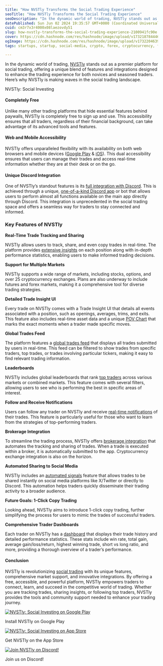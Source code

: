 ```yaml
---
title: "How NVSTly Transforms the Social Trading Experience"
seoTitle: "How NVSTly Transforms the Social Trading Experience"
seoDescription: "In the dynamic world of trading, NVSTly stands out as a premier platform for social trading, offering a unique blend of features and integrations designed.."
datePublished: Sun Jun 02 2024 19:35:57 GMT+0000 (Coordinated Universal Time)
cuid: cm3r7x3r4000x08laezovdy51
slug: how-nvstly-transforms-the-social-trading-experience-2100941fc90e
cover: https://cdn.hashnode.com/res/hashnode/image/upload/v1732187844469/e9044a77-bbb2-485a-8c60-d9ae57252d86.jpeg
ogImage: https://cdn.hashnode.com/res/hashnode/image/upload/v1732204639192/ee14d2e9-fac0-48ed-9358-57981ec3c0bf.png
tags: startups, startup, social-media, crypto, forex, cryptocurrency, finance, fintech, trading, economy, investing, stocks, futures, stockmarket, tradingplatfrom

---
```


In the dynamic world of trading, [NVSTly](https://nvstly.com "NVSTly: Social Trading") stands out as a premier platform for social trading, offering a unique blend of features and integrations designed to enhance the trading experience for both novices and seasoned traders. Here’s why NVSTly is making waves in the social trading landscape.

[](https://nvstly.com)

NVSTly: Social Investing

#### Completely Free

Unlike many other trading platforms that hide essential features behind paywalls, NVSTly is completely free to sign up and use. This accessibility ensures that all traders, regardless of their financial background, can take advantage of its advanced tools and features.

#### Web and Mobile Accessibility

NVSTly offers unparalleled flexibility with its availability on both web browsers and mobile devices ([Google Play](https://play.google.com/store/apps/details?id=ly.nvst.android "NVSTly on Google Play") & [iOS](https://apps.apple.com/us/app/nvstly-social-investing/id6475617649 "NVSTly on App Store")). This dual accessibility ensures that users can manage their trades and access real-time information whether they are at their desk or on the go.

#### Unique Discord Integration

One of NVSTly’s standout features is its [full integration with Discord](https://docs.nvstly.com/submit-stocks-options-trades-on-discord/overview "NVSTly: Tracking & Sharing Trades on Discord"). This is achieved through a unique, [one-of-a-kind Discord app](https://discord.com/application-directory/901245095502819358 "NVSTly Discord App") or bot that allows users to perform almost all functions available on the main app directly through Discord. This integration is unprecedented in the social trading space and offers a seamless way for traders to stay connected and informed.

### Key Features of NVSTly

**Real-Time Trade Tracking and Sharing**

NVSTly allows users to track, share, and even copy trades in real-time. The platform provides [extensive insights](https://docs.nvstly.com/info/readme/user-interfaces-overview#trade-insight "NVSTly: Trade Insights") on each position along with in-depth performance statistics, enabling users to make informed trading decisions.

**Support for Multiple Markets**

NVSTly supports a wide range of markets, including stocks, options, and over 25 cryptocurrency exchanges. Plans are also underway to include futures and forex markets, making it a comprehensive tool for diverse trading strategies.

**Detailed Trade Insight UI**

Every trade on NVSTly comes with a Trade Insight UI that details all events associated with a position, such as openings, averages, trims, and exits. This feature also includes real-time asset data and a unique [POV Chart](https://docs.nvstly.com/info/readme/user-interfaces-overview#pov-charts "NVSTly: POV Charts") that marks the exact moments when a trader made specific moves.

**Global Trades Feed**

The platform features a [global trades feed](https://nvstly.com/trades "NVSTly: Social Investing | Latest Trades") that displays all trades submitted by users in real-time. This feed can be filtered to show trades from specific traders, top trades, or trades involving particular tickers, making it easy to find relevant trading information.

**Leaderboards**

NVSTly includes global leaderboards that rank [top traders](https://nvstly.com/ranks "NVSTly: Social Investing | Ranks") across various markets or combined markets. This feature comes with several filters, allowing users to see who is performing the best in specific areas of interest.

**Follow and Receive Notifications**

Users can follow any trader on NVSTly and receive [real-time notifications](https://docs.nvstly.com/info/readme/user-interfaces-overview#push-notifications "NVSTly: Notifications") of their trades. This feature is particularly useful for those who want to learn from the strategies of top-performing traders.

**Brokerage Integration**

To streamline the trading process, NVSTly offers [brokerage integration](https://docs.nvstly.com/info/broker-integration "NVSTly: Brokerage Integration") that automates the tracking and sharing of trades. When a trade is executed within a broker, it is automatically submitted to the app. Cryptocurrency exchange integration is also on the horizon.

**Automated Sharing to Social Media**

NVSTly includes an [automated signals](https://docs.nvstly.com/trade-sharing/trade-sharing-overview "NVSTly: Trade Sharing") feature that allows trades to be shared instantly on social media platforms like X/Twitter or directly to Discord. This automation helps traders quickly disseminate their trading activity to a broader audience.

**Future Goals: 1-Click Copy Trading**

Looking ahead, NVSTly aims to introduce 1-click copy trading, further simplifying the process for users to mimic the trades of successful traders.

**Comprehensive Trader Dashboards**

Each trader on NVSTly has a [dashboard](https://docs.nvstly.com/info/readme/user-interfaces-overview#dashboard "NVSTly: Dashboards") that displays their trade history and detailed performance statistics. These stats include win rate, total gain, average gain/loss/return, highest winning trade, short vs long ratio, and more, providing a thorough overview of a trader’s performance.

#### Conclusion

NVSTly is revolutionizing [social trading](https://nvstly.com "NVSTly: Social Trading") with its unique features, comprehensive market support, and innovative integrations. By offering a free, accessible, and powerful platform, NVSTly empowers traders to connect, learn, and succeed in the competitive world of trading. Whether you are tracking trades, sharing insights, or following top traders, NVSTly provides the tools and community support needed to enhance your trading journey.

[![NVSTly: Social Investing on Google Play](https://cdn.hashnode.com/res/hashnode/image/upload/v1732187841823/669d46dd-8374-4381-8f77-88e3226ab1e0.png)](https://play.google.com/store/apps/details?id=ly.nvst.android)

Install NVSTly on Google Play

[![NVSTly: Social Investing on App Store](https://cdn.hashnode.com/res/hashnode/image/upload/v1732187842431/e12d6e9a-0bad-416e-b3a6-ec283cb758b7.png)](https://apps.apple.com/us/app/nvstly-social-investing/id6475617649)

Get NVSTly on the App Store

[![Join NVSTly on Discord!](https://cdn.hashnode.com/res/hashnode/image/upload/v1732187843453/0ea22ba3-daa9-413a-aab9-831ad4c343a8.png)](https://discord.com/invite/rhAvzyzk9J)

Join us on Discord!